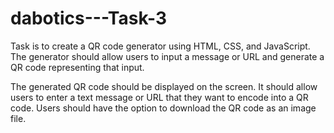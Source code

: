 # dabotics---Task-3

Task is to create a QR code generator using HTML, CSS, and JavaScript. The generator should
allow users to input a message or URL and generate a QR code representing that input.

The generated QR code should be displayed on the screen.
It should allow users to enter a text message or URL that they want to encode into a QR code.
Users should have the option to download the QR code as an image file.
